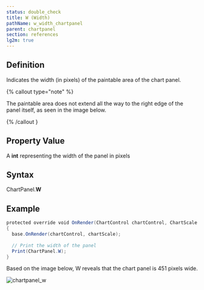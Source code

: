 ```yaml
---
status: double_check
title: W (Width)
pathName: w_width_chartpanel
parent: chartpanel
section: references
lg2m: true
---
```


## Definition

Indicates the width (in pixels) of the paintable area of the chart panel.

{% callout type="note" %}

The paintable area does not extend all the way to the right edge of the panel itself, as seen in the image below.

{% /callout }

## Property Value

A **int** representing the width of the panel in pixels

## Syntax

ChartPanel.**W**

## Example

```csharp
protected override void OnRender(ChartControl chartControl, ChartScale chartScale)  
{  
  base.OnRender(chartControl, chartScale);  
     
  // Print the width of the panel  
  Print(ChartPanel.W);  
}
```

Based on the image below, W reveals that the chart panel is 451 pixels wide.

![chartpanel_w](https://cdn.sanity.io/images/1hlwceal/production/272505438485c2b076f0066d6626100aea434e0b-534x433.png)
